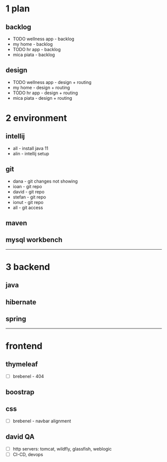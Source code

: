 # 1 plan

## backlog
- TODO wellness app - backlog
- my home - backlog
- TODO hr app - backlog
- mica piata - backlog

## design
- TODO wellness app - design + routing
- my home - design + routing
- TODO hr app - design + routing
- mica piata - design + routing

# 2 environment

## intellij
- all - install java 11
- alin - intellij setup

## git
- dana - git changes not showing
- ioan - git repo
- david - git repo
- stefan - git repo
- ionut - git repo
- all - git access

## maven

## mysql workbench

---

# 3 backend

## java

## hibernate

## spring

---

# frontend

## thymeleaf
- [ ] brebenel - 404

## boostrap

## css
- [ ] brebenel - navbar alignment

## david QA
- [ ] http servers: tomcat, wildfly, glassfish, weblogic
- [ ] CI-CD, devops